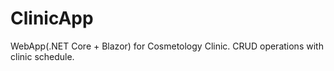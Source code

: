 # ClinicApp
WebApp(.NET Core + Blazor) for Cosmetology Clinic. CRUD operations with clinic schedule. 
